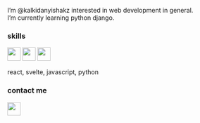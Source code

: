 I’m @kalkidanyishakz interested in web development in general. <br>
I’m currently learning python django. <br>
<h3>skills</h3>
<p float="left">
  <img src="https://upload.wikimedia.org/wikipedia/commons/6/6a/JavaScript-logo.png" width="30">
  <img src="https://upload.wikimedia.org/wikipedia/commons/a/a7/React-icon.svg" width="30">
  <img src="https://upload.wikimedia.org/wikipedia/commons/c/c3/Python-logo-notext.svg" width="30">
</p>
react, svelte, javascript, python 
<h3>contact me</h3>
<a href='https://t.me/kalkdn'>
  <img src="https://upload.wikimedia.org/wikipedia/commons/8/82/Telegram_logo.svg" width="30">
</a>


<!---
kalkidanyishakz/kalkidanyishakz is a ✨ special ✨ repository because its `README.md` (this file) appears on your GitHub profile.
You can click the Preview link to take a look at your changes.
--->
